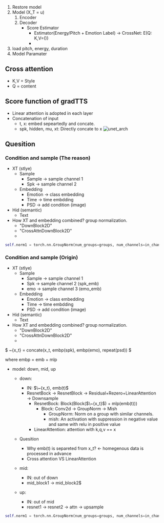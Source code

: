 1. Restore model
2. Model (X_T = u)
   1. Encoder
   2. Decoder
      - Score Estimator
        - Estimator(Energy/Pitch + Emotion Label) -> CrossNet: E(Q: K,V=())
        - 
3. load pitch, energy, duration
4. Model Paramater


## Cross attention
- K,V = Style
- Q = content


## Score function of gradTTS
- Linear attention is adopted in each layer
- Concatenation of input
  - t, x:  embed sepeartedly and concate.
  - spk, hidden, mu, xt: Directly concate to x
![unet_arch](img/unet_arch.png)



## Quesition
### Condition and sample (The reason)
- XT (stlye)
  - Sample
    - Sample -> sample channel 1
    - Spk    -> sample channel 2
  - Embedding
    - Emotion -> class embedding
    - Time    -> time embdding
    - PSD     -> add condition (image)
- Hid (semantic)
  - Text
- How XT and embedding combined? group normalization.
  - "DownBlock2D"
  - "CrossAttnDownBlock2D"
  - 

```python
self.norm1 = torch.nn.GroupNorm(num_groups=groups, num_channels=in_channels, eps=eps, affine=True)
```

### Condition and sample (Origin)
- XT (stlye)
  - Sample
    - Sample -> sample channel 1
    - Spk    -> sample channel 2 (spk_emb)
    - emo    -> sample channel 3 (emo_emb)
  - Embedding
    - Emotion -> class embedding
    - Time    -> time embdding
    - PSD     -> add condition (image)
- Hid (semantic)
  - Text
- How XT and embedding combined? group normalization.
  - "DownBlock2D"
  - "CrossAttnDownBlock2D"
  - 

$
\~{x_t} = concate(x_t, embp(spk), embp(emo), repeat(psd))
$

where embp = emb + mlp

- model: down, mid, up
  - down:
    - IN: $\~{x_t}, emb(t)$
    - ResnetBock -> ResnetBlock -> Residual+Rezero+LinearAttention -> Downsample
      - ResnetBock: Block(Block($\~{x_t}$) + mlp(emb(t)))
        - Block: Conv2d -> GroupNorm -> Mish
          - GroupNorm: Norm on a group with similar channels.
          - mish: An activation with suppression in negative value and same with relu in positive value
      - LinearAttention: attention with k,q,v == x 
  - Quesition
    - Why emb(t) is separeted from x_t? <- homegenous data is processed in advance
    - Cross attention VS LinearAttention
  
  - mid:
    - IN: out of down
    - mid\_block1 -> mid\_block2$

  - up:
    - IN: out of mid
    - resnet1 -> resnet2 -> attn -> upsample


```python
self.norm1 = torch.nn.GroupNorm(num_groups=groups, num_channels=in_channels, eps=eps, affine=True)
```
